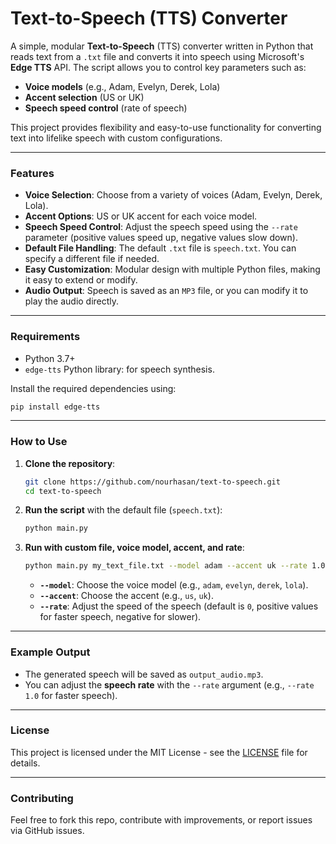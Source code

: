 # Text-to-Speech (TTS) Converter

A simple, modular **Text-to-Speech** (TTS) converter written in Python that reads text from a `.txt` file and converts it into speech using Microsoft's **Edge TTS** API. The script allows you to control key parameters such as:

* **Voice models** (e.g., Adam, Evelyn, Derek, Lola)
* **Accent selection** (US or UK)
* **Speech speed control** (rate of speech)

This project provides flexibility and easy-to-use functionality for converting text into lifelike speech with custom configurations.

---

### Features

* **Voice Selection**: Choose from a variety of voices (Adam, Evelyn, Derek, Lola).
* **Accent Options**: US or UK accent for each voice model.
* **Speech Speed Control**: Adjust the speech speed using the `--rate` parameter (positive values speed up, negative values slow down).
* **Default File Handling**: The default `.txt` file is `speech.txt`. You can specify a different file if needed.
* **Easy Customization**: Modular design with multiple Python files, making it easy to extend or modify.
* **Audio Output**: Speech is saved as an `MP3` file, or you can modify it to play the audio directly.

---

### Requirements

* Python 3.7+
* `edge-tts` Python library: for speech synthesis.

Install the required dependencies using:

```bash
pip install edge-tts
```

---

### How to Use

1. **Clone the repository**:

   ```bash
   git clone https://github.com/nourhasan/text-to-speech.git
   cd text-to-speech
   ```

2. **Run the script** with the default file (`speech.txt`):

   ```bash
   python main.py
   ```

3. **Run with custom file, voice model, accent, and rate**:

   ```bash
   python main.py my_text_file.txt --model adam --accent uk --rate 1.0
   ```

   * **`--model`**: Choose the voice model (e.g., `adam`, `evelyn`, `derek`, `lola`).
   * **`--accent`**: Choose the accent (e.g., `us`, `uk`).
   * **`--rate`**: Adjust the speed of the speech (default is `0`, positive values for faster speech, negative for slower).

---

### Example Output

* The generated speech will be saved as `output_audio.mp3`.
* You can adjust the **speech rate** with the `--rate` argument (e.g., `--rate 1.0` for faster speech).

---

### License

This project is licensed under the MIT License - see the [LICENSE](LICENSE) file for details.

---

### Contributing

Feel free to fork this repo, contribute with improvements, or report issues via GitHub issues.